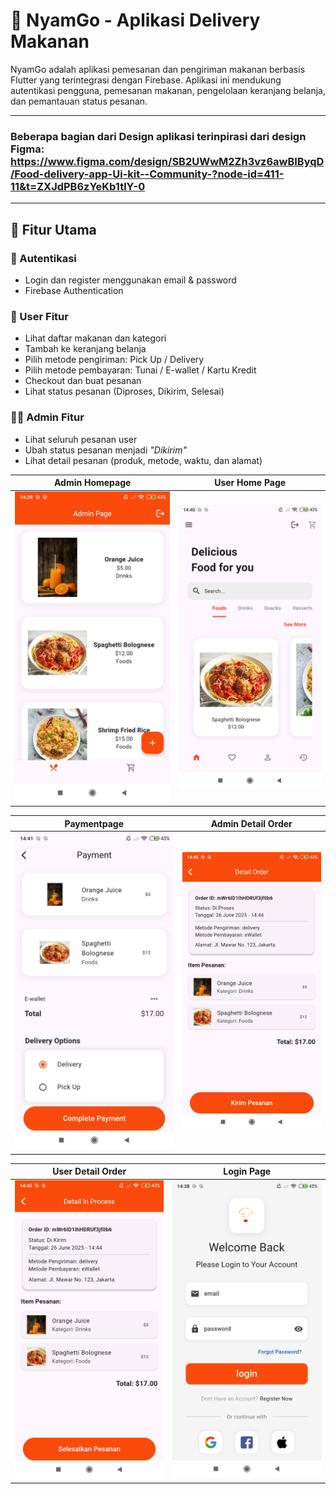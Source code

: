 # 🍔 NyamGo - Aplikasi Delivery Makanan

NyamGo adalah aplikasi pemesanan dan pengiriman makanan berbasis Flutter yang terintegrasi dengan Firebase. Aplikasi ini mendukung autentikasi pengguna, pemesanan makanan, pengelolaan keranjang belanja, dan pemantauan status pesanan.

---
### Beberapa bagian dari Design aplikasi terinpirasi dari design Figma: https://www.figma.com/design/SB2UWwM2Zh3vz6awBIByqD/Food-delivery-app-Ui-kit--Community-?node-id=411-11&t=ZXJdPB6zYeKb1tlY-0

---

## 🚀 Fitur Utama

### 👤 Autentikasi
- Login dan register menggunakan email & password
- Firebase Authentication

### 🛒 User Fitur
- Lihat daftar makanan dan kategori
- Tambah ke keranjang belanja
- Pilih metode pengiriman: Pick Up / Delivery
- Pilih metode pembayaran: Tunai / E-wallet / Kartu Kredit
- Checkout dan buat pesanan
- Lihat status pesanan (Diproses, Dikirim, Selesai)

### 👨‍🍳 Admin Fitur
- Lihat seluruh pesanan user
- Ubah status pesanan menjadi *"Dikirim"*
- Lihat detail pesanan (produk, metode, waktu, dan alamat)

| Admin Homepage | User Home Page |
|----------------|--------------------|
| ![AdminHomepage](https://github.com/leoncen26/Nyamgo-Delivery-App/blob/main/assets/images/screenshoot/admin_dashboard.jpg) | ![Homepage](https://github.com/leoncen26/Nyamgo-Delivery-App/blob/main/assets/images/screenshoot/user_home_page.jpg) |

| Paymentpage  | Admin Detail Order  |
|----------------|--------------------|
| ![Paymentpage](https://github.com/leoncen26/Nyamgo-Delivery-App/blob/main/assets/images/screenshoot/payment_page.jpg) | ![AdminDetail](https://github.com/leoncen26/Nyamgo-Delivery-App/blob/main/assets/images/screenshoot/admin_detail_order.jpg) |

| User Detail Order | Login Page |
|----------------|--------------------|
| ![UserDetail](https://github.com/leoncen26/Nyamgo-Delivery-App/blob/main/assets/images/screenshoot/user_detail_order.jpg) | ![Loginpage](https://github.com/leoncen26/Nyamgo-Delivery-App/blob/main/assets/images/screenshoot/login_page.jpg) |

